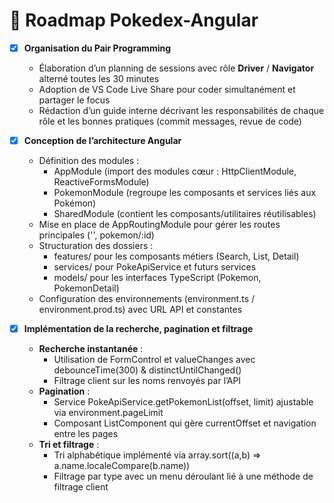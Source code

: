 # 🚀 Roadmap Pokedex-Angular


- [x] **Organisation du Pair Programming**  
  - Élaboration d’un planning de sessions avec rôle **Driver** / **Navigator** alterné toutes les 30 minutes  
  - Adoption de VS Code Live Share pour coder simultanément et partager le focus  
  - Rédaction d’un guide interne décrivant les responsabilités de chaque rôle et les bonnes pratiques (commit messages, revue de code)

- [x] **Conception de l’architecture Angular**  
  - Définition des modules :
    - AppModule (import des modules cœur : HttpClientModule, ReactiveFormsModule)  
    - PokemonModule (regroupe les composants et services liés aux Pokémon)  
    - SharedModule (contient les composants/utilitaires réutilisables)  
  - Mise en place de AppRoutingModule pour gérer les routes principales ('', pokemon/:id)  
  - Structuration des dossiers :
    - features/ pour les composants métiers (Search, List, Detail)  
    - services/ pour PokeApiService et futurs services  
    - models/ pour les interfaces TypeScript (Pokemon, PokemonDetail)  
  - Configuration des environnements (environment.ts / environment.prod.ts) avec URL API et constantes

- [x] **Implémentation de la recherche, pagination et filtrage**  
  - **Recherche instantanée** :  
    - Utilisation de FormControl et valueChanges avec debounceTime(300) & distinctUntilChanged()  
    - Filtrage client sur les noms renvoyés par l’API  
  - **Pagination** :  
    - Service PokeApiService.getPokemonList(offset, limit) ajustable via environment.pageLimit  
    - Composant ListComponent qui gère currentOffset et navigation entre les pages  
  - **Tri et filtrage** :  
    - Tri alphabétique implémenté via array.sort((a,b) => a.name.localeCompare(b.name))  
    - Filtrage par type avec un menu déroulant lié à une méthode de filtrage client   